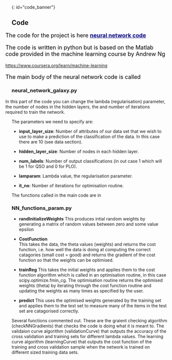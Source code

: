 {: id="code_banner"}

## Code 
<p style="font-size:large;color:black;margin-left: -20px;">The code for the project is here <a href="https://github.com/angelajburden/QSO_neural_network" style="color:navy;font-weight:bold;">neural network code</a></p>

<p style="font-size:large;color:black;margin-left: -20px;">The code is written in python but is based on the Matlab code provided in the machine learning course by Andrew Ng</p>

<a href="https://www.coursera.org/learn/machine-learning" style="font-size:large;color:navy;font-weight:bold;margin-left: -20px;">https://www.coursera.org/learn/machine-learning</a>


<p style="font-size:large;color:black;margin-left: -20px;">The main body of the neural network code is called</p>
 
### neural_network_galaxy.py

<p style="margin-left: -20px;"> In this part of the code you can change the lambda (regularisation) parameter, the number of nodes in the hidden layers, the and number of iterations required to train the network.   

The parameters we need to specify are:</p>

+ **input_layer_size**: Number of attributes of our data set that we wish to use to make a prediction of the classification of the data. In this case there are 10 (see data section).

+ **hidden_layer_size**: Number of nodes in each hidden layer.

+ **num_labels**: Number of output classifications (in out case 1 which will be 1 for QSO and 0 for PLO).

+ **lamparam**: Lambda value, the regularisation parameter.

+ **it_no**: Number of iterations for optimisation routine.

The functions called in the main code are in

### NN_functions_param.py

+ **randInitializeWeights**
This produces intial random weights by generating a matrix of random values between zero and some value epsilon

+ **CostFunction**        
This takes the data, the theta values (weights) and returns the cost function, i.e. how well the data is doing at computing the correct catagories (small cost = good) and returns the gradient of the cost function so that the weights can be optimised.

+ **trainReg**
This takes the initial weights and applies them to the cost function algorithm which is called in an optimisation routine, 
in this case scipy.optimize.fmin_cg. The optimisation routine returns the optimised weights (theta) by iterating through the cost function routine and updating the weights as many times as specified by the user.

+ **predict**
This uses the optimised weights generated by the training set and applies them to the test set to measure many of the items in the test set are catagorised correctly. 

    
Several functions commented out. These are the graient checking algorithm (checkNNGradients) that checks the code is doing what it is meant to. The validaion curve algorithm (validationCurve) that outputs the accuracy of the cross validation and training sets for different lambda values. The learning curve algorithm (learningCurve) that outputs the cost function of the training and cross validation sample when the network is trained on different sized training data sets.
